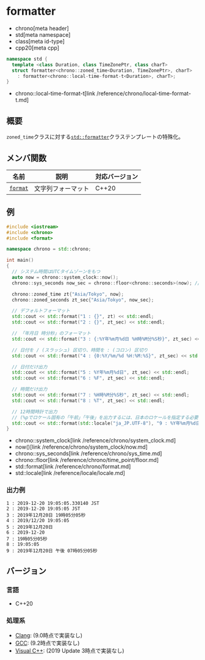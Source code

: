 # formatter
* chrono[meta header]
* std[meta namespace]
* class[meta id-type]
* cpp20[meta cpp]

```cpp
namespace std {
  template <class Duration, class TimeZonePtr, class charT>
  struct formatter<chrono::zoned_time<Duration, TimeZonePtr>, charT>
    : formatter<chrono::local-time-format-t<Duration>, charT>;
}
```
* chrono::local-time-format-t[link /reference/chrono/local-time-format-t.md]

## 概要
`zoned_time`クラスに対する[`std::formatter`](/reference/format/formatter.md)クラステンプレートの特殊化。


## メンバ関数

| 名前 | 説明 | 対応バージョン |
|------|------|----------------|
| [`format`](formatter/format.md) | 文字列フォーマット | C++20 |


## 例
```cpp example
#include <iostream>
#include <chrono>
#include <format>

namespace chrono = std::chrono;

int main()
{
  // システム時間はUTCタイムゾーンをもつ
  auto now = chrono::system_clock::now();
  chrono::sys_seconds now_sec = chrono::floor<chrono::seconds>(now); // 秒単位

  chrono::zoned_time zt{"Asia/Tokyo", now};
  chrono::zoned_seconds zt_sec{"Asia/Tokyo", now_sec};

  // デフォルトフォーマット
  std::cout << std::format("1 : {}", zt) << std::endl;
  std::cout << std::format("2 : {}", zt_sec) << std::endl;

  // 「年月日 時分秒」のフォーマット
  std::cout << std::format("3 : {:%Y年%m月%d日 %H時%M分%S秒}", zt_sec) << std::endl;

  // 日付を / (スラッシュ) 区切り、時間を : (コロン) 区切り
  std::cout << std::format("4 : {0:%Y/%m/%d %H:%M:%S}", zt_sec) << std::endl;

  // 日付だけ出力
  std::cout << std::format("5 : %Y年%m月%d日", zt_sec) << std::endl;
  std::cout << std::format("6 : %F", zt_sec) << std::endl;

  // 時間だけ出力
  std::cout << std::format("7 : %H時%M分%S秒", zt_sec) << std::endl;
  std::cout << std::format("8 : %T", zt_sec) << std::endl;

  // 12時間時計で出力
  // (%pでロケール固有の「午前」「午後」を出力するには、日本のロケールを指定する必要がある)
  std::cout << std::format(std::locale("ja_JP.UTF-8"), "9 : %Y年%m月%d日 %p %I時%M分%S秒", zt_sec) << std::endl;
}
```
* chrono::system_clock[link /reference/chrono/system_clock.md]
* now()[link /reference/chrono/system_clock/now.md]
* chrono::sys_seconds[link /reference/chrono/sys_time.md]
* chrono::floor[link /reference/chrono/time_point/floor.md]
* std::format[link /reference/chrono/format.md]
* std::locale[link /reference/locale/locale.md]

### 出力例
```
1 : 2019-12-20 19:05:05.330140 JST
2 : 2019-12-20 19:05:05 JST
3 : 2019年12月20日 19時05分05秒
4 : 2019/12/20 19:05:05
5 : 2019年12月20日
6 : 2019-12-20
7 : 19時05分05秒
8 : 19:05:05
9 : 2019年12月20日 午後 07時05分05秒
```

## バージョン
### 言語
- C++20

### 処理系
- [Clang](/implementation.md#clang): (9.0時点で実装なし)
- [GCC](/implementation.md#gcc): (9.2時点で実装なし)
- [Visual C++](/implementation.md#visual_cpp): (2019 Update 3時点で実装なし)

